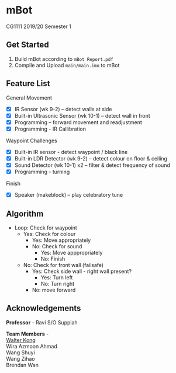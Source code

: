 # mBot
CG1111 2019/20 Semester 1

## Get Started
1. Build mBot according to `mBot Report.pdf`
2. Compile and Upload `main/main.imo` to mBot

## Feature List
General Movement
- [x] IR Sensor (wk 9-2) – detect walls at side 
- [x] Built-in Ultrasonic Sensor (wk 10-1) – detect wall in front
- [x] Programming – forward movement and readjustment
- [x] Programming - IR Callibration

Waypoint Challenges
- [x] Built-in IR sensor - detect waypoint / black line
- [x] Built-in LDR Detector (wk 9-2) – detect colour on floor & ceiling
- [x] Sound Detector (wk 10-1) x2 – filter & detect frequency of sound
- [x] Programming - turning

Finish
- [x] Speaker (makeblock) – play celebratory tune

## Algorithm
* Loop: Check for waypoint
	* Yes: Check for colour
		* Yes: Move appropriately
		* No: Check for sound
			* Yes: Move apppropriately
			* No: Finish
	* No: Check for front wall (failsafe)
		* Yes: Check side wall - right wall present?
			* Yes: Turn left
			* No: Turn right
		* No: move forward
		
## Acknowledgements
**Professor** - Ravi S/O Suppiah

**Team Members** -  
[Walter Kong](https://github.com/k-walter)  
Wira Azmoon Ahmad  
Wang Shuyi  
Wang Zihao  
Brendan Wan  
